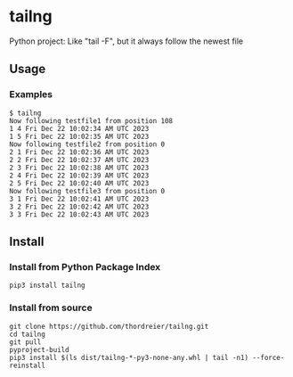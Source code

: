 # tailng

Python project: Like "tail -F", but it always follow the newest file

## Usage

### Examples

```
$ tailng
Now following testfile1 from position 108
1 4 Fri Dec 22 10:02:34 AM UTC 2023
1 5 Fri Dec 22 10:02:35 AM UTC 2023
Now following testfile2 from position 0
2 1 Fri Dec 22 10:02:36 AM UTC 2023
2 2 Fri Dec 22 10:02:37 AM UTC 2023
2 3 Fri Dec 22 10:02:38 AM UTC 2023
2 4 Fri Dec 22 10:02:39 AM UTC 2023
2 5 Fri Dec 22 10:02:40 AM UTC 2023
Now following testfile3 from position 0
3 1 Fri Dec 22 10:02:41 AM UTC 2023
3 2 Fri Dec 22 10:02:42 AM UTC 2023
3 3 Fri Dec 22 10:02:43 AM UTC 2023
```

## Install

### Install from Python Package Index

```
pip3 install tailng
```

### Install from source

```
git clone https://github.com/thordreier/tailng.git
cd tailng
git pull
pyproject-build
pip3 install $(ls dist/tailng-*-py3-none-any.whl | tail -n1) --force-reinstall
```
